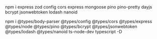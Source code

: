npm i express zod config cors express mongoose pino pino-pretty dayjs bcrypt jsonwebtoken lodash nanoid

npm i @types/body-parser @types/config @types/cors @types/express @types/node @types/pino @types/bcrypt @types/jsonwebtoken @types/lodash @types/nanoid ts-node-dev typescript -D